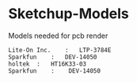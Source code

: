 # Sketchup-Models
Models needed for pcb render

```
Lite-On Inc.	:	LTP-3784E
Sparkfun	:	DEV-14050
holtek	:	HT16K33-03
Sparkfun	:	 DEV-14050	
```

